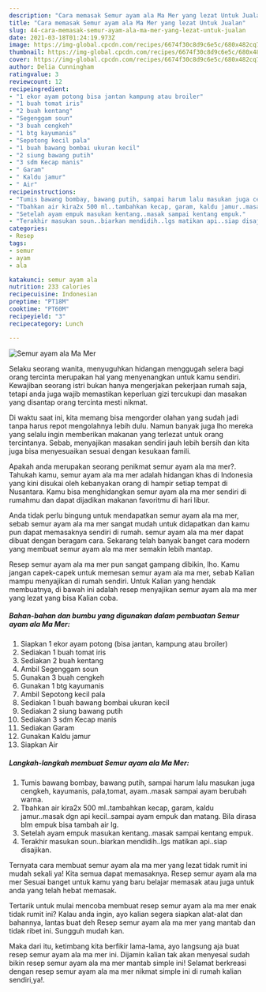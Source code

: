 ```yaml
---
description: "Cara memasak Semur ayam ala Ma Mer yang lezat Untuk Jualan"
title: "Cara memasak Semur ayam ala Ma Mer yang lezat Untuk Jualan"
slug: 44-cara-memasak-semur-ayam-ala-ma-mer-yang-lezat-untuk-jualan
date: 2021-03-18T01:24:19.973Z
image: https://img-global.cpcdn.com/recipes/6674f30c8d9c6e5c/680x482cq70/semur-ayam-ala-ma-mer-foto-resep-utama.jpg
thumbnail: https://img-global.cpcdn.com/recipes/6674f30c8d9c6e5c/680x482cq70/semur-ayam-ala-ma-mer-foto-resep-utama.jpg
cover: https://img-global.cpcdn.com/recipes/6674f30c8d9c6e5c/680x482cq70/semur-ayam-ala-ma-mer-foto-resep-utama.jpg
author: Delia Cunningham
ratingvalue: 3
reviewcount: 12
recipeingredient:
- "1 ekor ayam potong bisa jantan kampung atau broiler"
- "1 buah tomat iris"
- "2 buah kentang"
- "Segenggam soun"
- "3 buah cengkeh"
- "1 btg kayumanis"
- "Sepotong kecil pala"
- "1 buah bawang bombai ukuran kecil"
- "2 siung bawang putih"
- "3 sdm Kecap manis"
- " Garam"
- " Kaldu jamur"
- " Air"
recipeinstructions:
- "Tumis bawang bombay, bawang putih, sampai harum lalu masukan juga cengkeh, kayumanis, pala,tomat, ayam..masak sampai ayam berubah warna."
- "Tbahkan air kira2x 500 ml..tambahkan kecap, garam, kaldu jamur..masak dgn api kecil..sampai ayam empuk dan matang. Bila dirasa blm empuk bisa tambah air lg."
- "Setelah ayam empuk masukan kentang..masak sampai kentang empuk."
- "Terakhir masukan soun..biarkan mendidih..lgs matikan api..siap disajikan."
categories:
- Resep
tags:
- semur
- ayam
- ala

katakunci: semur ayam ala 
nutrition: 233 calories
recipecuisine: Indonesian
preptime: "PT18M"
cooktime: "PT60M"
recipeyield: "3"
recipecategory: Lunch

---
```



![Semur ayam ala Ma Mer](https://img-global.cpcdn.com/recipes/6674f30c8d9c6e5c/680x482cq70/semur-ayam-ala-ma-mer-foto-resep-utama.jpg)

Selaku seorang wanita, menyuguhkan hidangan menggugah selera bagi orang tercinta merupakan hal yang menyenangkan untuk kamu sendiri. Kewajiban seorang istri bukan hanya mengerjakan pekerjaan rumah saja, tetapi anda juga wajib memastikan keperluan gizi tercukupi dan masakan yang disantap orang tercinta mesti nikmat.

Di waktu  saat ini, kita memang bisa mengorder olahan yang sudah jadi tanpa harus repot mengolahnya lebih dulu. Namun banyak juga lho mereka yang selalu ingin memberikan makanan yang terlezat untuk orang tercintanya. Sebab, menyajikan masakan sendiri jauh lebih bersih dan kita juga bisa menyesuaikan sesuai dengan kesukaan famili. 



Apakah anda merupakan seorang penikmat semur ayam ala ma mer?. Tahukah kamu, semur ayam ala ma mer adalah hidangan khas di Indonesia yang kini disukai oleh kebanyakan orang di hampir setiap tempat di Nusantara. Kamu bisa menghidangkan semur ayam ala ma mer sendiri di rumahmu dan dapat dijadikan makanan favoritmu di hari libur.

Anda tidak perlu bingung untuk mendapatkan semur ayam ala ma mer, sebab semur ayam ala ma mer sangat mudah untuk didapatkan dan kamu pun dapat memasaknya sendiri di rumah. semur ayam ala ma mer dapat dibuat dengan beragam cara. Sekarang telah banyak banget cara modern yang membuat semur ayam ala ma mer semakin lebih mantap.

Resep semur ayam ala ma mer pun sangat gampang dibikin, lho. Kamu jangan capek-capek untuk memesan semur ayam ala ma mer, sebab Kalian mampu menyajikan di rumah sendiri. Untuk Kalian yang hendak membuatnya, di bawah ini adalah resep menyajikan semur ayam ala ma mer yang lezat yang bisa Kalian coba.

<!--inarticleads1-->

##### Bahan-bahan dan bumbu yang digunakan dalam pembuatan Semur ayam ala Ma Mer:

1. Siapkan 1 ekor ayam potong (bisa jantan, kampung atau broiler)
1. Sediakan 1 buah tomat iris
1. Sediakan 2 buah kentang
1. Ambil Segenggam soun
1. Gunakan 3 buah cengkeh
1. Gunakan 1 btg kayumanis
1. Ambil Sepotong kecil pala
1. Sediakan 1 buah bawang bombai ukuran kecil
1. Sediakan 2 siung bawang putih
1. Sediakan 3 sdm Kecap manis
1. Sediakan  Garam
1. Gunakan  Kaldu jamur
1. Siapkan  Air




<!--inarticleads2-->

##### Langkah-langkah membuat Semur ayam ala Ma Mer:

1. Tumis bawang bombay, bawang putih, sampai harum lalu masukan juga cengkeh, kayumanis, pala,tomat, ayam..masak sampai ayam berubah warna.
1. Tbahkan air kira2x 500 ml..tambahkan kecap, garam, kaldu jamur..masak dgn api kecil..sampai ayam empuk dan matang. Bila dirasa blm empuk bisa tambah air lg.
1. Setelah ayam empuk masukan kentang..masak sampai kentang empuk.
1. Terakhir masukan soun..biarkan mendidih..lgs matikan api..siap disajikan.




Ternyata cara membuat semur ayam ala ma mer yang lezat tidak rumit ini mudah sekali ya! Kita semua dapat memasaknya. Resep semur ayam ala ma mer Sesuai banget untuk kamu yang baru belajar memasak atau juga untuk anda yang telah hebat memasak.

Tertarik untuk mulai mencoba membuat resep semur ayam ala ma mer enak tidak rumit ini? Kalau anda ingin, ayo kalian segera siapkan alat-alat dan bahannya, lantas buat deh Resep semur ayam ala ma mer yang mantab dan tidak ribet ini. Sungguh mudah kan. 

Maka dari itu, ketimbang kita berfikir lama-lama, ayo langsung aja buat resep semur ayam ala ma mer ini. Dijamin kalian tak akan menyesal sudah bikin resep semur ayam ala ma mer mantab simple ini! Selamat berkreasi dengan resep semur ayam ala ma mer nikmat simple ini di rumah kalian sendiri,ya!.

